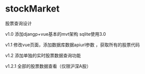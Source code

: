 # stockMarket
股票查询设计


v1.0 添加djangp+vue基本的mvt架构   sqlite使用3.0


v1.1 修改vue页面，添加数据库数据apiurl参数 ，获取所有的股票代码


v1.2 添加单独的实时股票数据查询功能

v1.2.1 全部的股票数据查看（仅限沪深A股）


